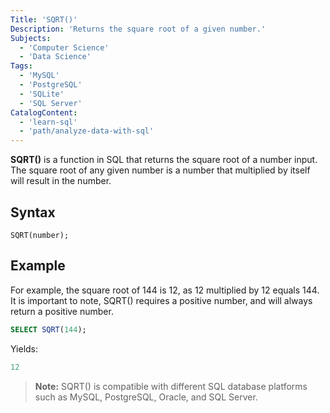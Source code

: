 ```yaml
---
Title: 'SQRT()'
Description: 'Returns the square root of a given number.'
Subjects: 
  - 'Computer Science'
  - 'Data Science'
Tags: 
  - 'MySQL'
  - 'PostgreSQL'
  - 'SQLite'
  - 'SQL Server'
CatalogContent: 
  - 'learn-sql'
  - 'path/analyze-data-with-sql'
---
```


**SQRT()** is a function in SQL that returns the square root of a number input. The square root of any given number is a number that multiplied by itself will result in the number. 

## Syntax

```pseudo
SQRT(number);
```

## Example

For example, the square root of 144 is 12, as 12 multiplied by 12 equals 144. It is important to note, SQRT() requires a positive number, and will always return a positive number.

```sql
SELECT SQRT(144);
```
Yields:

```sql
12
```

> **Note:** SQRT() is compatible with different SQL database platforms such as MySQL, PostgreSQL, Oracle, and SQL Server.